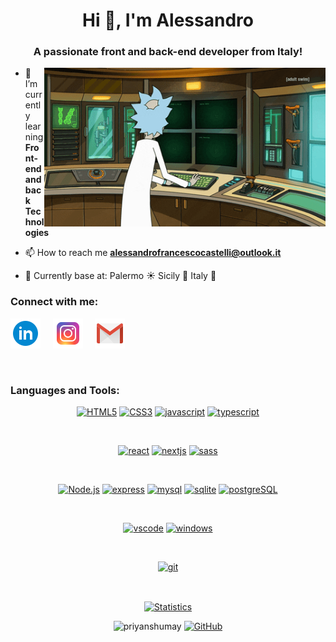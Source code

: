 <h1 align="center">Hi 👋, I'm Alessandro</h1>
<h3 align="center">A passionate front and back-end developer from Italy!</h3><img align="right" width='450px' alt="GIF" src="https://github.com/darshan-jain/darshan-jain/blob/master/rick.gif" />

- 🌱 I’m currently learning **Front-end and back Technologies**

- 📫 How to reach me **alessandrofrancescocastelli@outlook.it**

- 📍 Currently base at: Palermo ☀️ Sicily 🌊 Italy 🍝

<h3 align="left">Connect with me:</h3>
  <a href="https://www.linkedin.com/in/alessandro-f-castelli-5baa3a236/"><img src="https://github.com/sarthak77/sarthak77/blob/master/icons/icons8-linkedin-circled-48.png" alt="LinkedIn"></a> &nbsp; &nbsp;
  <a href="https://www.instagram.com/_alex_castel_/"><img src="https://github.com/sarthak77/sarthak77/blob/master/icons/icons8-instagram-48.png" alt="Instagram"></a> &nbsp; &nbsp;
  <a href="mailto:alessandrofrancescocastelli@outlook.it"><img src="https://github.com/sarthak77/sarthak77/blob/master/icons/icons8-gmail-48.png" alt="Gmail"></a> &nbsp; &nbsp;
</p><br>

<h3 align="left">Languages and Tools:</h3>

<p align="center">
<a href='#' target="_blank"><img alt='HTML5' src='https://img.shields.io/badge/HTML5-100000?style=for-the-badge&logo=HTML5&logoColor=FF5E00&labelColor=FFFFFF&color=FF5E00'/></a>
<a href='#' target="_blank"><img alt='CSS3' src='https://img.shields.io/badge/CSS3-100000?style=for-the-badge&logo=CSS3&logoColor=0066FF&labelColor=FFFFFF&color=0066FF'/></a>
<a href='#' target="_blank"><img alt='javascript' src='https://img.shields.io/badge/javascript-100000?style=for-the-badge&logo=javascript&logoColor=E4DC00&labelColor=FFFFFF&color=E4DC00'/></a>
<a href="#"><img src="https://img.shields.io/badge/Typescript-00AEFF.svg?style=for-the-badge&logo=typescript&logoColor=0768a8&labelColor=ffffff" alt="typescript"></a>
</p><br>

<p align="center">					    
<a href="#"><img src="https://img.shields.io/badge/react-61DAFB.svg?style=for-the-badge&logo=react&logoColor=61DAFB&labelColor=ffffff" alt="react"></a>
<a href="#"><img src="https://img.shields.io/badge/nextjs-2e3436.svg?style=for-the-badge&logo=next.js&logoColor=2e3436&labelColor=ffffff" alt="nextjs"></a>
<a href="#"><img src="https://img.shields.io/badge/SASS-100000?style=for-the-badge&logo=SASS&logoColor=76232F&labelColor=FFFFFF&color=76232F" alt="sass"></a>
</p><br>

<p align="center">
<a href='#' target="_blank"><img alt='Node.js' src='https://img.shields.io/badge/Node.js-100000?style=for-the-badge&logo=Node.js&logoColor=21AD0E&labelColor=FFFFFF&color=21AD0E'/></a>
<a href='#' target="_blank"><img alt='express' src='https://img.shields.io/badge/Express-100000?style=for-the-badge&logo=express&logoColor=000000&labelColor=FFFFFF&color=E7E7E7'/></a>
<a href="#"><img src="https://img.shields.io/badge/mysql-3aabe8.svg?style=for-the-badge&logo=mysql&logoColor=3aabe8&labelColor=ffffff" alt="mysql"></a>
<a href="#"><img src="https://img.shields.io/badge/sqlite-1daede.svg?style=for-the-badge&logo=sqlite&logoColor=1daede&labelColor=ffffff" alt="sqlite"></a>
<a href='#' target="_blank"><img alt='postgreSQL' src='https://img.shields.io/badge/PostgreSQL-100000?style=for-the-badge&logo=postgreSQL&logoColor=0066FF&labelColor=FFFFFF&color=0161D7'/></a>
</p><br>

<p align="center">
<a href="#"><img src="https://img.shields.io/badge/vscode-blue.svg?style=for-the-badge&logo=visual-studio-code&labelColor=ffffff&logoColor=blue" alt="vscode"></a>
<a href="#"><img src="https://img.shields.io/badge/windows-3795fa.svg?style=for-the-badge&logo=windows&logoColor=3795fa&labelColor=ffffff" alt="windows"></a>
</p><br>

<p align="center">
<a href="#"><img src="https://img.shields.io/badge/git-F05032.svg?style=for-the-badge&logo=git&logoColor=F05032&labelColor=ffffff" alt="git"></a>
</p><br>

<p align="center">
<a href="#">
<img align="center" src="https://github-readme-stats.vercel.app/api?username=AlexCastels&show_icons=true&title_color=fff&icon_color=79ff97&text_color=fefefe&bg_color=151515" alt="Statistics"/>
</a></p>

<p align="center">
 <img src="https://komarev.com/ghpvc/?username=AlexCastels" alt="priyanshumay" />
 <a href="https://github.com/AlexCastels"><img src="https://img.shields.io/github/followers/AlexCastels.svg?label=GitHub&style=social" alt="GitHub"></a>
</p>

